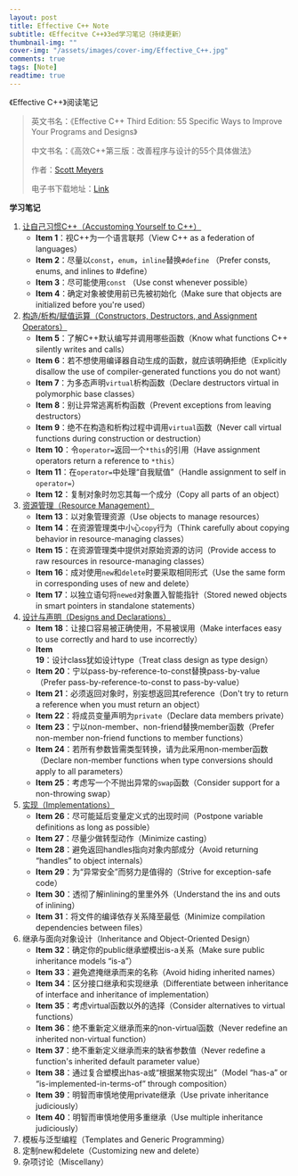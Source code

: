 ```yaml
---
layout: post
title: Effective C++ Note
subtitle: 《Effecitve C++》3ed学习笔记（持续更新）
thumbnail-img: ""
cover-img: "/assets/images/cover-img/Effective_C++.jpg"
comments: true
tags: [Note]
readtime: true
---
```


《Effective C++》阅读笔记

>英文书名：《Effective C++ Third Edition: 55 Specific Ways to Improve Your Programs and Designs》
>
>中文书名：《高效C++第三版：改善程序与设计的55个具体做法》
>
>作者：[Scott Meyers](http://scottmeyers.blogspot.com/)
>
>电子书下载地址：[Link](https://chaphlagical.github.io/resource/book/Effective_C++/Effective_C++.pdf)

**学习笔记**

1. [让自己习惯C++（Accustoming Yourself to C++）](https://chaphlagical.github.io/resource/book/Effective_C++/ch1.html)
	* **Item 1**：视C++为一个语言联邦（View C++ as a federation of languages）
	* **Item 2**：尽量以`const`，`enum`，`inline`替换`#define` （Prefer consts, enums, and inlines to #define）
	* **Item 3**：尽可能使用`const` （Use const whenever possible）
	* **Item 4**：确定对象被使用前已先被初始化（Make sure that objects are initialized before you're used）
2. [构造/析构/赋值运算（Constructors, Destructors, and Assignment Operators）](https://chaphlagical.github.io/resource/book/Effective_C++/ch2.html)
	* **Item 5**：了解C++默认编写并调用哪些函数（Know what functions C++ silently writes and calls）
	* **Item 6**：若不想使用编译器自动生成的函数，就应该明确拒绝（Explicitly disallow the use of compiler-generated functions you do not want）
	* **Item 7**：为多态声明`virtual`析构函数（Declare destructors virtual in polymorphic base classes）
	* **Item 8**：别让异常逃离析构函数（Prevent exceptions from leaving destructors）
	* **Item 9**：绝不在构造和析构过程中调用`virtual`函数（Never call virtual functions during construction or destruction）
	* **Item 10**：令`operator=`返回一个`*this`的引用（Have assignment operators return a reference to `*this`）
	* **Item 11**：在`operator=`中处理“自我赋值”（Handle assignment to self in `operator=`）
	* **Item 12**：复制对象时勿忘其每一个成分（Copy all parts of an object）
3. [资源管理（Resource Management）](https://chaphlagical.github.io/resource/book/Effective_C++/ch3.html)
	* **Item 13**：以对象管理资源（Use objects to manage resources）
	* **Item 14**：在资源管理类中小心`copy`行为（Think carefully about copying behavior in resource-managing classes）
	* **Item 15**：在资源管理类中提供对原始资源的访问（Provide access to raw resources in resource-managing classes）
	* **Item 16**：成对使用`new`和`delete`时要采取相同形式（Use the same form in corresponding uses of new and delete）
	* **Item 17**：以独立语句将`newed`对象置入智能指针（Stored newed objects in smart pointers in standalone statements）
4. [设计与声明（Designs and Declarations）](https://chaphlagical.github.io/resource/book/Effective_C++/ch4.html)
	* **Item 18**：让接口容易被正确使用，不易被误用（Make interfaces easy to use correctly and hard to use incorrectly）
	* **Item 19**：设计class犹如设计type（Treat class design as type design）
	* **Item 20**：宁以pass-by-reference-to-const替换pass-by-value（Prefer pass-by-reference-to-const to pass-by-value）
	* **Item 21**：必须返回对象时，别妄想返回其reference（Don't try to return a reference when you must return an object）
	* **Item 22**：将成员变量声明为`private`（Declare data members private）
	* **Item 23**：宁以non-member、non-friend替换member函数（Prefer non-member non-friend functions to member functions）
	* **Item 24**：若所有参数皆需类型转换，请为此采用non-member函数（Declare non-member functions when type conversions should apply to all parameters）
	* **Item 25**：考虑写一个不抛出异常的`swap`函数（Consider support for a non-throwing swap）
5. [实现（Implementations）](https://chaphlagical.github.io/resource/book/Effective_C++/ch5.html)
	* **Item 26**：尽可能延后变量定义式的出现时间（Postpone variable definitions as long as possible）
	* **Item 27**：尽量少做转型动作（Minimize casting）
	* **Item 28**：避免返回handles指向对象内部成分（Avoid returning “handles” to object internals）
	* **Item 29**：为“异常安全”而努力是值得的（Strive for exception-safe code）
	* **Item 30**：透彻了解inlining的里里外外（Understand the ins and outs of inlining）
	* **Item 31**：将文件的编译依存关系降至最低（Minimize compilation dependencies between files）
6. 继承与面向对象设计（Inheritance and Object-Oriented Design）
	* **Item 32**：确定你的public继承塑模出is-a关系（Make sure public inheritance models “is-a”）
	* **Item 33**：避免遮掩继承而来的名称（Avoid hiding inherited names）
	* **Item 34**：区分接口继承和实现继承（Differentiate between inheritance of interface and inheritance of implementation）
	* **Item 35**：考虑virtual函数以外的选择（Consider alternatives to virtual functions）
	* **Item 36**：绝不重新定义继承而来的non-virtual函数（Never redefine an inherited non-virtual function）
	* **Item 37**：绝不重新定义继承而来的缺省参数值（Never redefine a function's inherited default parameter value）
	* **Item 38**：通过复合塑模出has-a或“根据某物实现出”（Model “has-a” or “is-implemented-in-terms-of” through composition）
	* **Item 39**：明智而审慎地使用private继承（Use private inheritance judiciously）
	* **Item 40**：明智而审慎地使用多重继承（Use multiple inheritance judiciously）
7. 模板与泛型编程（Templates and Generic Programming）
8. 定制new和delete（Customizing new and delete）
9. 杂项讨论（Miscellany）